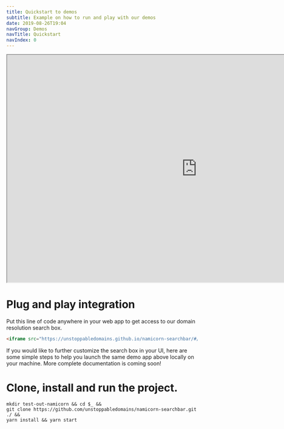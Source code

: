 ```yaml
---
title: Quickstart to demos
subtitle: Example on how to run and play with our demos
date: 2019-08-26T19:04
navGroup: Demos
navTitle: Quickstart
navIndex: 0
---
```


<iframe src="https://unstoppabledomains.github.io/namicorn-searchbar/#/frame" width="1000" height="600"></iframe>


# Plug and play integration


Put this line of code anywhere in your web app to get access to our domain resolution search box.

```html
<iframe src="https://unstoppabledomains.github.io/namicorn-searchbar/#/frame" width="1000" height="600" />
```

If you would like to further customize the search box in your UI, here are some simple steps to help you launch the same demo app above locally on your machine. More complete documentation is coming soon!


# Clone, install and run the project.

```shell
mkdir test-out-namicorn && cd $_ &&
git clone https://github.com/unstoppabledomains/namicorn-searchbar.git ./ && 
yarn install && yarn start
```
